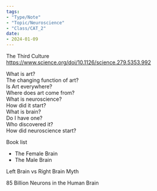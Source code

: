 ```yaml
---  
tags:  
- "Type/Note"  
- "Topic/Neuroscience"  
- "Class/CAT_2"  
date:  
- 2024-01-09  
---  
```

  
The Third Culture https://www.science.org/doi/10.1126/science.279.5353.992  
  
What is art?  
The changing function of art?  
Is Art everywhere?  
Where does art come from?  
What is neuroscience?  
How did it start?  
What is brain?  
Do I have one?  
Who discovered it?  
How did neuroscience start?  
  
Book list  
- The Female Brain  
- The Male Brain  
  
Left Brain vs Right Brain Myth  
  
85 Billion Neurons in the Human Brain  
